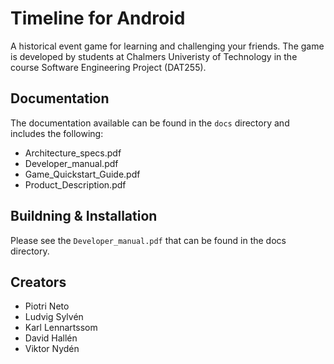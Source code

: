# Timeline for Android
A historical event game for learning and challenging your friends. The game is developed by students at Chalmers Univeristy of Technology in the course Software Engineering Project (DAT255).

## Documentation
The documentation available can be found in the `docs` directory and includes the following:

- Architecture_specs.pdf	
- Developer_manual.pdf		
- Game_Quickstart_Guide.pdf
- Product_Description.pdf

## Buildning & Installation
Please see the `Developer_manual.pdf` that can be found in the docs directory.

## Creators
- Piotri Neto
- Ludvig Sylvén
- Karl Lennartssom
- David Hallén
- Viktor Nydén

